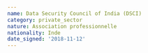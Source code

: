 ```yaml
---
name: Data Security Council of India (DSCI)
category: private_sector
nature: Association professionnelle 
nationality: Inde
date_signed: '2018-11-12'
---
```

    